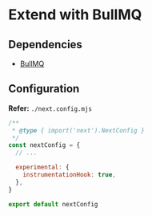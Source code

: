 # Extend with BullMQ

<!--
https://github.com/jmiralles/dev-remote-jobs
-->

## Dependencies

- [BullMQ](/bullmq/README.md)

## Configuration

**Refer:** `./next.config.mjs`

```mjs
/**
 * @type { import('next').NextConfig }
 */
const nextConfig = {
  // ...

  experimental: {
    instrumentationHook: true,
  },
}

export default nextConfig
```

<!-- ```sh
#
mkdir -p ./src/workers
``` -->
